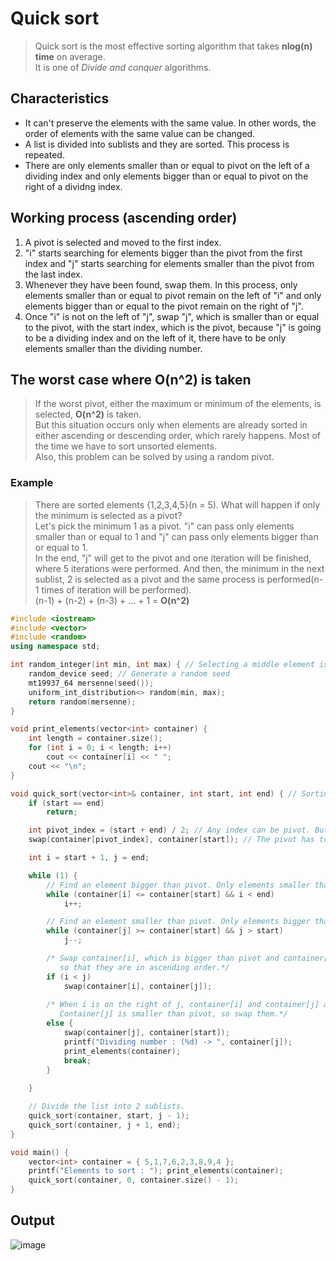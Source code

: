 # Quick sort
>Quick sort is the most effective sorting algorithm that takes **nlog(n) time** on average.<br>
>It is one of *Divide and conquer* algorithms.

## Characteristics
* It can't preserve the elements with the same value. In other words, the order of elements with the same value can be changed.
* A list is divided into sublists and they are sorted. This process is repeated. 
* There are only elements smaller than or equal to pivot on the left of a dividing index and only elements bigger than or equal to pivot on the right of a dividng index.

## Working process (ascending order)
1. A pivot is selected and moved to the first index.
2. "i" starts searching for elements bigger than the pivot from the first index and "j" starts searching for elements smaller than the pivot from the last index.
3. Whenever they have been found, swap them. In this process, only elements smaller than or equal to pivot remain on the left of "i" and only elements bigger than or equal to the pivot remain on the right of "j".
4. Once "i" is not on the left of "j", swap "j", which is smaller than or equal to the pivot, with the start index, which is the pivot,
   because "j" is going to be a dividing index and on the left of it, there have to be only elements smaller than the dividing number.

## The worst case where O(n^2) is taken
>If the worst pivot, either the maximum or minimum of the elements, is selected, **O(n^2)** is taken.<br>
>But this situation occurs only when elements are already sorted in either ascending or descending order, which rarely happens. Most of the time we have to sort unsorted elements.<br>
>Also, this problem can be solved by using a random pivot.
### Example
>There are sorted elements {1,2,3,4,5}(n = 5). What will happen if only the minimum is selected as a pivot?<br>
>Let's pick the minimum 1 as a pivot. "i" can pass only elements smaller than or equal to 1 and "j" can pass only elements bigger than or equal to 1.<br>
>In the end, "j" will get to the pivot and one iteration will be finished, where 5 iterations were performed. And then, the minimum in the next sublist, 2 is selected
>as a pivot and the same process is performed(n-1 times of iteration will be performed).<br>
>(n-1) + (n-2) + (n-3) + ... + 1 = **O(n^2)**

~~~c++
#include <iostream>
#include <vector>
#include <random>
using namespace std;

int random_integer(int min, int max) { // Selecting a middle element is faster than random pivot.
    random_device seed; // Generate a random seed
    mt19937_64 mersenne(seed());
    uniform_int_distribution<> random(min, max);
    return random(mersenne);
}

void print_elements(vector<int> container) {
    int length = container.size();
    for (int i = 0; i < length; i++)
        cout << container[i] << " ";
    cout << "\n";
}

void quick_sort(vector<int>& container, int start, int end) { // Sorting in ascending order
    if (start == end)
        return;

    int pivot_index = (start + end) / 2; // Any index can be pivot. But a middle element is stable in time complexity.
    swap(container[pivot_index], container[start]); // The pivot has to be at the beginning of the elements.

    int i = start + 1, j = end;

    while (1) {
        // Find an element bigger than pivot. Only elements smaller than or equal to pivot remain on the left of i.
        while (container[i] <= container[start] && i < end)
            i++;

        // Find an element smaller than pivot. Only elements bigger than or equal to pivot remain on the right of j.
        while (container[j] >= container[start] && j > start)
            j--;

        /* Swap container[i], which is bigger than pivot and container[j], which is smaller than pivot 
           so that they are in ascending order.*/
        if (i < j)
            swap(container[i], container[j]);
        
        /* When i is on the right of j, container[i] and container[j] are in ascending order, so don't swap them.
           Container[j] is smaller than pivot, so swap them.*/
        else {
            swap(container[j], container[start]);
            printf("Dividing number : (%d) -> ", container[j]);
            print_elements(container);
            break;
        }
        
    }

    // Divide the list into 2 sublists.
    quick_sort(container, start, j - 1);
    quick_sort(container, j + 1, end);
}

void main() {
    vector<int> container = { 5,1,7,6,2,3,8,9,4 };
    printf("Elements to sort : "); print_elements(container);
    quick_sort(container, 0, container.size() - 1);
}
~~~

## Output
![image](https://user-images.githubusercontent.com/67142421/155838057-809dc268-f50f-46ed-8cab-1a5271015962.png)
